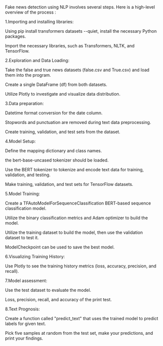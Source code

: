 Fake news detection using NLP involves several steps. Here is a high-level overview of the process :


1.Importing and installing libraries:

Using pip install transformers datasets --quiet, install the necessary Python packages.

Import the necessary libraries, such as Transformers, NLTK, and TensorFlow.


2.Exploration and Data Loading:

Take the false and true news datasets (false.csv and True.csv) and load them into the program.

Create a single DataFrame (df) from both datasets.

Utilize Plotly to investigate and visualize data distribution.


3.Data preparation:

Datetime format conversion for the date column.

Stopwords and punctuation are removed during text data preprocessing.

Create training, validation, and test sets from the dataset.


4.Model Setup:

Define the mapping dictionary and class names.

the bert-base-uncased tokenizer should be loaded.

Use the BERT tokenizer to tokenize and encode text data for training, validation, and testing.

Make training, validation, and test sets for TensorFlow datasets.


5.Model Training:

Create a TFAutoModelForSequenceClassification BERT-based sequence classification model.

Utilize the binary classification metrics and Adam optimizer to build the model.

Utilize the training dataset to build the model, then use the validation dataset to test it.

ModelCheckpoint can be used to save the best model.


6.Visualizing Training History:

Use Plotly to see the training history metrics (loss, accuracy, precision, and recall).


7.Model assessment:

Use the test dataset to evaluate the model.

Loss, precision, recall, and accuracy of the print test.


8.Text Prognosis:

Create a function called "predict_text" that uses the trained model to predict labels for given text.

Pick five samples at random from the test set, make your predictions, and print your findings.
